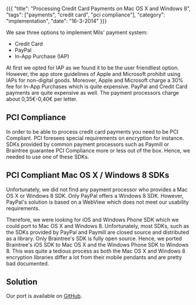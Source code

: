 {{{
    "title": "Processing Credit Card Payments on Mac OS X and Windows 8",
    "tags": ["payments", "credit card", "pci compliance"],
    "category": "implementation",
    "date": "16-3-2014"
}}}

We saw three options to implement Mils' payment system:
- Credit Card
- PayPal
- In-App Purchase (IAP)

At first we opted for IAP as we found it to be the user friendliest option. However, the app store guidelines of Apple and Microsoft prohibit using IAPs for non-digital goods.
Moreover, Apple and Microsoft charge a 30% fee for In-App Purchases which is quite expensive.
PayPal and Credit Card payments are quite expensive as well. The payment processors charge about 0,35€-0,40€ per letter. 

## PCI Compliance
In order to be able to process credit card payments you need to be PCI Compliant. PCI foresees special requirements on encryption for instance.
SDKs provided by common payment processors such as Paymill or Braintree guarantee PCI Compliance more or less out of the box.
Hence, we needed to use one of these SDKs.

## PCI Compliant Mac OS X / Windows 8 SDKs
Unfortunately, we did not find any payment processor who provides a Mac OS X or Windows 8 SDK. Only PayPal offers a Windows 8 SDK. However, PayPal's solution is based on a WebView which does not meet our usability requirements.

Therefore, we were looking for iOS and Windows Phone SDK which we could port to Mac OS X and Windows 8. Unfortunately, most SDKs, such as the SDKs provided by PayPal and Paymill are closed source and distributed as a library.
Only Braintree's SDK is fully open source. Hence, we ported Braintree's iOS SDK to Mac OS X and the Windows Phone SDK to Windows 8.
This was quite a tedious process as both the Mac OS X and Windows 8 encryption libraries differ a lot from their mobile pendants and are pretty bad documented.

## Solution
Our port is available on [GitHub](https://github.com/arein).
